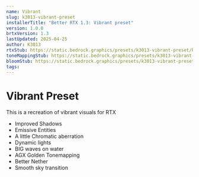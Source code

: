```yaml
---
name: Vibrant
slug: k3013-vibrant-preset
installerTitle: "Better RTX 1.3: Vibrant preset"
version: 1.0.0
brtxVersion: 1.3
lastUpdated: 2025-04-25
author: K3013
rtxStub: https://static.bedrock.graphics/presets/k3013-vibrant-preset/RTXStub.material.bin
toneMappingStub: https://static.bedrock.graphics/presets/k3013-vibrant-preset/RTXPostFX.Tonemapping.material.bin
bloomStub: https://static.bedrock.graphics/presets/k3013-vibrant-preset/RTXPostFX.Bloom.material.bin
tags:
---
```


# Vibrant Preset

This is a recreation of vibrant visuals for RTX

- Improved Shadows
- Emissive Entities
- A little Chromatic aberration
- Dynamic lights
- BIG waves on water
- AGX Golden Tonemapping
- Better Nether
- Smooth sky transition

